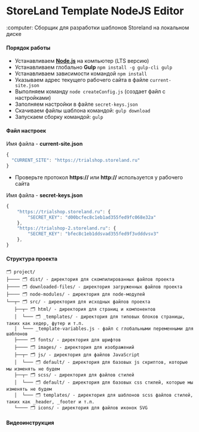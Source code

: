 <h1>StoreLand Template NodeJS Editor</h1>
<p>:computer: Сборщик для разработки шаблонов Storeland на локальном диске</p>

#### Порядок работы

- Устанавливаем <a target="_blank" href="//nodejs.org/en/"><strong>Node.js</strong></a> на компьютер (LTS версию)
- Устанавливаем глобально <b>Gulp</b> `npm install -g gulp-cli gulp`
- Устанавливаем зависимости командой `npm install`
- Указываем адрес текущего рабочего сайта в файле `current-site.json`
- Выполняем команду `node createConfig.js` (создает файл с настройками)
- Заполняем настройки в файле `secret-keys.json`
- Скачиваем файлы шаблона командой: `gulp download`
- Запускаем сборку командой: `gulp`

#### Файл настроек

Имя файла - **current-site.json**

```javascript
{
  "CURRENT_SITE": "https://trialshop.storeland.ru"
}

```

- Проверьте протокол **https://** или **http://** используется у рабочего сайта

Имя файла - **secret-keys.json**

```javascript
{
    "https://trialshop.storeland.ru": {
        "SECRET_KEY": "d00bcfec8c1eb1ad355fed9fc068e32a"
    },
    "https://trialshop-2.storeland.ru": {
        "SECRET_KEY": "bfec8c1eb1ddsvad355fed9f3vdddvsv3"
    },
}
```

#### Структура проекта

```
🗂 project/
├──── 🗂 dist/ - директория для скомпилированных файлов проекта
├──── 🗂 downloaded-files/ - директория загруженных файлов проекта
├──── 🗂 node-modules/ - директория для node-модулей
└──┬─ 🗂 src/ - директория для исходных файлов проекта
   ├──┬─ 🗂 html/ - директория для страниц и компонентов
   │  └─── 🗂 _templates/ - директория для типовых блоков страницы, таких как хедер, футер и т.п.
   │  └─── _template-variables.js - файл с глобальными переменными для шаблонов
   ├──── 🗂 fonts/ - директория для шрифтов
   ├──── 🗂 images/ - директория для изображений
   ├──┬─ 🗂 js/ - директория для файлов JavaScript
   │  └─── 🗂 default/ - директория для базовых js скриптов, которые мы изменять не будем
   ├──┬─ 🗂 scss/ - директория для файлов стилей
   │  └─── 🗂 default/ - директория для базовых css стилей, которые мы изменять не будем
   │  └─── 🗂 templates/ - директория для шаблонов scss файлов стилей, таких как _header, _footer и т.п.
   └──── 🗂 icons/ - директория для файлов иконок SVG
```

#### Видеоинструкция
